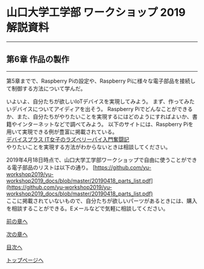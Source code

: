 
# 山口大学工学部 ワークショップ 2019  解説資料


---

## 第6章 作品の製作

---

第5章までで、Raspberry Piの設定や、Raspberry Piに様々な電子部品を接続して制御する方法について学んだ。

いよいよ、自分たちが欲しいIoTデバイスを実現してみよう。
まず、作ってみたいデバイスについてアイディアを出そう。
Raspberry Piでどんなことができるか、また、自分たちがやりたいことを実現するにはどのようにすればよいか、書籍やインターネットなどで調べてみよう。
以下のサイトには、Raspberry Piを用いて実現できる例が豊富に掲載されている。  
[デバイスプラス IT女子のラズベリーパイ入門奮闘記](https://deviceplus.jp/hobby/entry_001/)  
やりたいことを実現する方法がわからないときは相談してください。

2019年4月18日時点で、山口大学工学部ワークショップで自由に使うことができる電子部品のリストは以下の通り。
[https://github.com/yu-workshop2019/yu-workshop2019_docs/blob/master/20190418_parts_list.pdf](https://github.com/yu-workshop2019/yu-workshop2019_docs/blob/master/20190418_parts_list.pdf)  
ここに掲載されていないもので、自分たちが欲しいパーツがあるときには、購入を相談することができる。Eメールなどで気軽に相談してください。





[前の章へ](https://yu-workshop2019.github.io/chapter_3/chapter_4)


[次の章へ](https://yu-workshop2019.github.io/chapter_5/chapter_7)


[目次へ](https://yu-workshop2019.github.io/manual)


[トップページへ](https://yu-workshop2019.github.io/)
